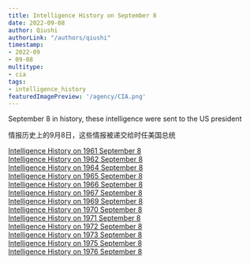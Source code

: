 ```yaml
---
title: Intelligence History on September 8
date: 2022-09-08
author: Qiushi 
authorLink: "/authors/qiushi"
timestamp: 
- 2022-09
- 09-08
multitype: 
- cia
tags: 
- intelligence_history
featuredImagePreview: '/agency/CIA.png'
---
```



September 8 in history, these intelligence were sent to the US president

情报历史上的9月8日，这些情报被递交给时任美国总统

<!--more-->







[Intelligence History on 1961 September 8](/dailybrief/1961-09-08)   
[Intelligence History on 1962 September 8](/dailybrief/1962-09-08)   
[Intelligence History on 1964 September 8](/dailybrief/1964-09-08)   
[Intelligence History on 1965 September 8](/dailybrief/1965-09-08)   
[Intelligence History on 1966 September 8](/dailybrief/1966-09-08)   
[Intelligence History on 1967 September 8](/dailybrief/1967-09-08)   
[Intelligence History on 1969 September 8](/dailybrief/1969-09-08)   
[Intelligence History on 1970 September 8](/dailybrief/1970-09-08)   
[Intelligence History on 1971 September 8](/dailybrief/1971-09-08)   
[Intelligence History on 1972 September 8](/dailybrief/1972-09-08)   
[Intelligence History on 1973 September 8](/dailybrief/1973-09-08)   
[Intelligence History on 1975 September 8](/dailybrief/1975-09-08)   
[Intelligence History on 1976 September 8](/dailybrief/1976-09-08)   
